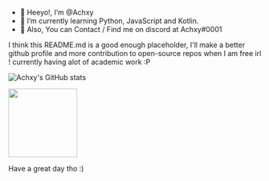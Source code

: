 - 👋 Heeyo!, I’m @Achxy
- 🌱 I’m currently learning Python, JavaScript and Kotlin.
- 🎁 Also, You can Contact / Find me on discord at Achxy#0001

I think this README.md is a good enough placeholder, I'll make a better github profile and more contribution to open-source repos when I am free irl ! 
currently having alot of academic work :P

![Achxy's GitHub stats](https://github-readme-stats.vercel.app/api?username=Achxy&count_private=true&show_icons=true&theme=dark)

<img height="137px"
  src="https://stackoverflow-card.vercel.app/?userID=17242950&theme=dracula"
/>

Have a great day tho :)
